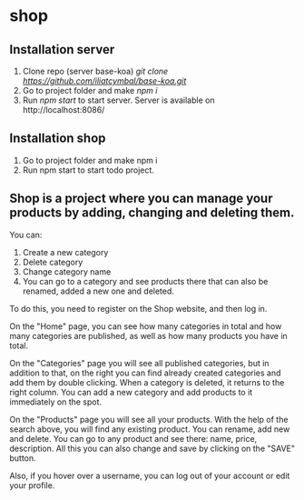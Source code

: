 # shop

## Installation server
1) Clone repo (server base-koa) *git clone https://github.com/iliatcymbal/base-koa.git*
2) Go to project folder and make *npm i*
3) Run *npm start* to start server. Server is available on http://localhost:8086/

## Installation shop
1) Go to project folder and make npm i
2) Run npm start to start todo project.

## Shop is a project where you can manage your products by adding, changing and deleting them.
 
You can:
1) Create a new category
2) Delete category
3) Change category name
4) You can go to a category and see products there that can also be renamed, added a new one and deleted.

To do this, you need to register on the Shop website, and then log in.

On the "Home" page, you can see how many categories in total and how many categories are published, as well as how many products you have in total.

On the "Categories" page you will see all published categories, but in addition to that, on the right you can find already created categories and add them by double clicking. When a category is deleted, it returns to the right column.
You can add a new category and add products to it immediately on the spot.

On the "Products" page you will see all your products. With the help of the search above, you will find any existing product.
You can rename, add new and delete.
You can go to any product and see there:
name, price, description. All this you can also change and save by clicking on the "SAVE" button.

Also, if you hover over a username, you can log out of your account or edit your profile.
